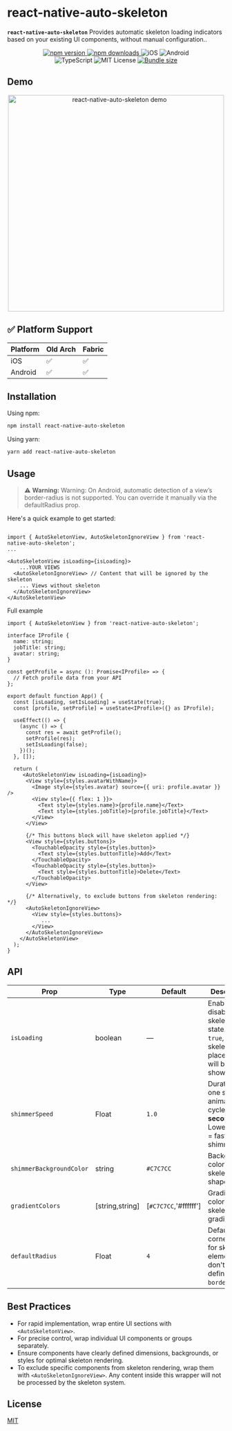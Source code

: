 # react-native-auto-skeleton

**`react-native-auto-skeleton`** Provides automatic skeleton loading indicators based on your existing UI components, without manual configuration..

<div align="center" style="max-width: 400px; margin: auto;">
  <a href="https://www.npmjs.com/package/react-native-auto-skeleton">
    <img src="https://img.shields.io/npm/v/react-native-auto-skeleton.svg" alt="npm version" />
  </a>
  <a href="https://www.npmjs.com/package/react-native-auto-skeleton">
    <img src="https://img.shields.io/npm/dm/react-native-auto-skeleton.svg" alt="npm downloads" />
  </a>
  <img src="https://img.shields.io/badge/platform-iOS-blue?logo=apple" alt="iOS" />
  <img src="https://img.shields.io/badge/platform-Android-green?logo=android" alt="Android" />
  <img src="https://img.shields.io/badge/types-TypeScript-blue?logo=typescript" alt="TypeScript" />
  <img src="https://img.shields.io/badge/license-MIT-yellow.svg" alt="MIT License" />
  <a href="https://bundlephobia.com/result?p=react-native-auto-skeleton">
    <img src="https://img.shields.io/bundlephobia/minzip/react-native-auto-skeleton" alt="Bundle size" />
  </a>
</div>

## Demo
<p align="center">
<img src="./assets/demo.gif" width="500" alt="react-native-auto-skeleton demo" />
</p>

## ✅ Platform Support

| Platform | Old Arch | Fabric |
|----------|----------|--------|
| iOS      | ✅        | ✅      |
| Android  | ✅        | ✅      |

## Installation

Using npm:
```bash
npm install react-native-auto-skeleton
```

Using yarn:
```bash
yarn add react-native-auto-skeleton
```

## Usage

> ⚠️ **Warning:** Warning: On Android, automatic detection of a view’s border-radius is not supported. You can override it manually via the defaultRadius prop.

Here's a quick example to get started:


```tsx

import { AutoSkeletonView, AutoSkeletonIgnoreView } from 'react-native-auto-skeleton';
...

<AutoSkeletonView isLoading={isLoading}>
    ...YOUR VIEWS
  <AutoSkeletonIgnoreView> // Content that will be ignored by the skeleton
    ... Views without skeleton
  </AutoSkeletonIgnoreView>
</AutoSkeletonView>
```

Full example

```tsx
import { AutoSkeletonView } from 'react-native-auto-skeleton';

interface IProfile {
  name: string;
  jobTitle: string;
  avatar: string;
}

const getProfile = async (): Promise<IProfile> => {
  // Fetch profile data from your API
};

export default function App() {
  const [isLoading, setIsLoading] = useState(true);
  const [profile, setProfile] = useState<IProfile>({} as IProfile);

  useEffect(() => {
    (async () => {
      const res = await getProfile();
      setProfile(res);
      setIsLoading(false);
    })();
  }, []);

  return (
     <AutoSkeletonView isLoading={isLoading}>
      <View style={styles.avatarWithName}>
        <Image style={styles.avatar} source={{ uri: profile.avatar }} />
        <View style={{ flex: 1 }}>
          <Text style={styles.name}>{profile.name}</Text>
          <Text style={styles.jobTitle}>{profile.jobTitle}</Text>
        </View>
      </View>

      {/* This buttons block will have skeleton applied */}
      <View style={styles.buttons}>
        <TouchableOpacity style={styles.button}>
          <Text style={styles.buttonTitle}>Add</Text>
        </TouchableOpacity>
        <TouchableOpacity style={styles.button}>
          <Text style={styles.buttonTitle}>Delete</Text>
        </TouchableOpacity>
      </View>

      {/* Alternatively, to exclude buttons from skeleton rendering: */}
      <AutoSkeletonIgnoreView>
        <View style={styles.buttons}>
           ...
        </View>
      </AutoSkeletonIgnoreView>
    </AutoSkeletonView>
  );
}
```

## API

| Prop                      | Type    | Default | Description                                                                                   |
|---------------------------|---------|---------|-----------------------------------------------------------------------------------------------|
| `isLoading`               | boolean | —       | Enables or disables the skeleton state. When `true`, skeleton placeholders will be shown.     |
| `shimmerSpeed`            | Float   | `1.0`   | Duration of one shimmer animation cycle **in seconds**. Lower values = faster shimmer.        |
| `shimmerBackgroundColor`  | string  | `#C7C7CC`       | Background color of skeleton shapes |
| `gradientColors`  | [string,string]  | [`#C7C7CC`,'#ffffff']       | Gradient colors for the skeleton gradient.    
| `defaultRadius`           | Float   | `4`     | Default corner radius for skeleton elements that don't have a defined `borderRadius`.         |

## Best Practices

- For rapid implementation, wrap entire UI sections with `<AutoSkeletonView>`.
- For precise control, wrap individual UI components or groups separately.
- Ensure components have clearly defined dimensions, backgrounds, or styles for optimal skeleton rendering.
- To exclude specific components from skeleton rendering, wrap them with `<AutoSkeletonIgnoreView>`. Any content inside this wrapper will not be processed by the skeleton system.

## License

[MIT](LICENSE)
